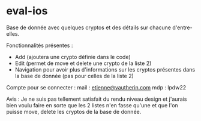 # eval-ios

Base de donnée avec quelques cryptos et des détails sur chacune d'entre-elles.

Fonctionnalités présentes :
- Add (ajoutera une crypto définie dans le code)
- Edit (permet de move et delete une crypto de la liste 2)
- Navigation pour avoir plus d'informations sur les cryptos présentes dans la base de donnée (pas pour celles de la liste 2)


Compte pour se connecter :
mail : etienne@vautherin.com
mdp : lpdw22


Avis :
Je ne suis pas tellement satisfait du rendu niveau design et j'aurais bien voulu faire en sorte que les 2 listes n'en fasse qu'une et que l'on puisse move, delete les cryptos de la base de donnée.
